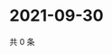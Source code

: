 # 2021-09-30

共 0 条

<!-- BEGIN WEIBO -->
<!-- 最后更新时间 Thu Sep 30 2021 00:20:11 GMT+0800 (China Standard Time) -->

<!-- END WEIBO -->
